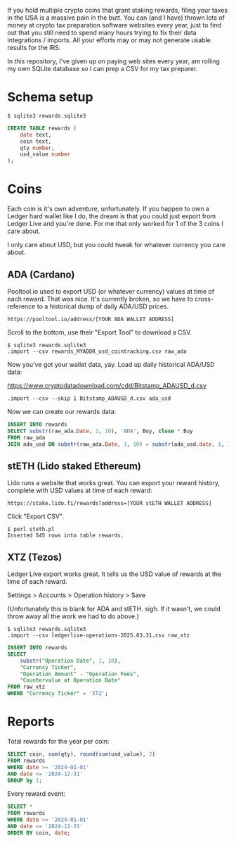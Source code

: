 If you hold multiple crypto coins that grant staking rewards, filing your taxes
in the USA is a massive pain in the butt. You can (and I have) thrown lots of money
at crypto tax preparation software websites every year, just to find out that you still
need to spend many hours trying to fix their data integrations / imports. All your
efforts may or may not generate usable results for the IRS.

In this repository, I've given up on paying web sites every year, am rolling my own
SQLite database so I can prep a CSV for my tax preparer.

# Schema setup

    $ sqlite3 rewards.sqlite3

```sql
CREATE TABLE rewards (
    date text,
    coin text,
    qty number,
    usd_value number
);
```

# Coins

Each coin is it's own adventure, unfortunately. If you happen to own a Ledger hard wallet
like I do, the dream is that you could just export from Ledger Live and you're done.
For me that only worked for 1 of the 3 coins I care about.

I only care about USD, but you could tweak for whatever currency you care about.

## ADA (Cardano)

Pooltool.io used to export USD (or whatever currency) values at time of each reward.
That was nice. It's currently broken, so we have to cross-reference to a historical dump
of daily ADA/USD prices.

    https://pooltool.io/address/[YOUR ADA WALLET ADDRESS]

Scroll to the bottom, use their "Export Tool" to download a CSV.

    $ sqlite3 rewards.sqlite3
    .import --csv rewards_MYADDR_usd_cointracking.csv raw_ada

Now you've got your wallet data, yay. Load up daily historical ADA/USD data:

https://www.cryptodatadownload.com/cdd/Bitstamp_ADAUSD_d.csv

    .import --csv --skip 1 Bitstamp_ADAUSD_d.csv ada_usd

Now we can create our rewards data:

```sql
INSERT INTO rewards
SELECT substr(raw_ada.Date, 1, 10), 'ADA', Buy, close * Buy
FROM raw_ada
JOIN ada_usd ON substr(raw_ada.Date, 1, 10) = substr(ada_usd.date, 1, 10);
```

## stETH (Lido staked Ethereum)

Lido runs a website that works great. You can export your reward history, complete with USD
values at time of each reward:

    https://stake.lido.fi/rewards?address=[YOUR stETH WALLET ADDRESS]

Click "Export CSV".

    $ perl steth.pl
    Inserted 545 rows into table rewards.

## XTZ (Tezos)

Ledger Live export works great. It tells us the USD value of rewards at the time of each reward.

Settings > Accounts > Operation history > Save

(Unfortunately this is blank for ADA and stETH. sigh. If it wasn't, we could throw away all the
work we had to do above.)

    $ sqlite3 rewards.sqlite3
    .import --csv ledgerlive-operations-2025.03.31.csv raw_xtz

```sql
INSERT INTO rewards
SELECT
    substr("Operation Date", 1, 10),
    "Currency Ticker",
    "Operation Amount" - "Operation Fees",
    "Countervalue at Operation Date"
FROM raw_xtz
WHERE "Currency Ticker" = 'XTZ';
```

# Reports

Total rewards for the year per coin:

```sql
SELECT coin, sum(qty), round(sum(usd_value), 2)
FROM rewards
WHERE date >= '2024-01-01'
AND date <= '2024-12-31'
GROUP by 1;
```

Every reward event:

```sql
SELECT *
FROM rewards
WHERE date >= '2024-01-01'
AND date <= '2024-12-31'
ORDER BY coin, date;
```